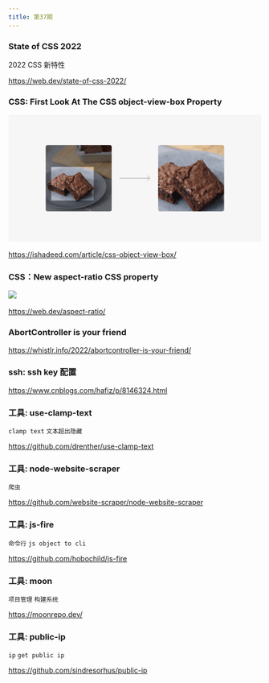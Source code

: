 ```yaml
---
title: 第37期
---
```


### State of CSS 2022

2022 CSS 新特性

https://web.dev/state-of-css-2022/

### CSS: First Look At The CSS object-view-box Property

![](../../public/images/37/crop-image-css.png)

https://ishadeed.com/article/css-object-view-box/

### CSS：New aspect-ratio CSS property

![](../../public/images/37/od54hUUe21UABpbWxSFG.avif)

https://web.dev/aspect-ratio/

### AbortController is your friend

https://whistlr.info/2022/abortcontroller-is-your-friend/

### ssh: ssh key 配置

https://www.cnblogs.com/hafiz/p/8146324.html

### 工具: use-clamp-text

`clamp text` `文本超出隐藏`

https://github.com/drenther/use-clamp-text

### 工具: node-website-scraper

`爬虫`

https://github.com/website-scraper/node-website-scraper

### 工具: js-fire

`命令行` `js object to cli`

https://github.com/hobochild/js-fire

### 工具: moon

`项目管理` `构建系统`

https://moonrepo.dev/

### 工具: public-ip

`ip` `get public ip`

https://github.com/sindresorhus/public-ip
